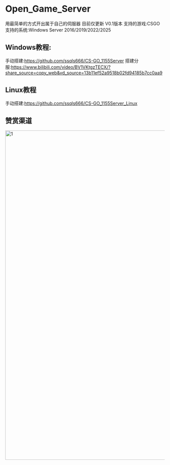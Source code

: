 # Open_Game_Server
用最简单的方式开出属于自己的伺服器
目前仅更新 V0.1版本 
支持的游戏:CSGO
支持的系统:Windows Server 2016/2019/2022/2025
## Windows教程:
手动搭建:https://github.com/ssqls666/CS-GO_1155Server  搭建分服:https://www.bilibili.com/video/BV1VKtgzTECX/?share_source=copy_web&vd_source=13b11ef52a9518b02fd94185b7cc0aa9
## Linux教程
手动搭建:https://github.com/ssqls666/CS-GO_1155Server_Linux
## 赞赏渠道

<img width="1037" height="1037" alt="1" src="https://github.com/user-attachments/assets/5af16773-1426-4e8a-b642-81f0d12c272d" />
